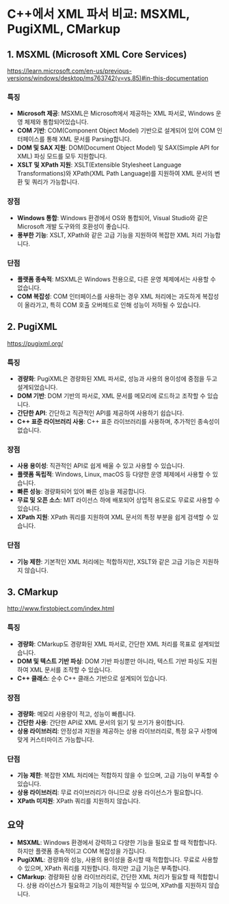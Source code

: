 # C++에서 XML 파서 비교: MSXML, PugiXML, CMarkup

## 1. MSXML (Microsoft XML Core Services)
https://learn.microsoft.com/en-us/previous-versions/windows/desktop/ms763742(v=vs.85)#in-this-documentation

### 특징
- **Microsoft 제공**: MSXML은 Microsoft에서 제공하는 XML 파서로, Windows 운영 체제와 통합되어있습니다.
- **COM 기반**: COM(Component Object Model) 기반으로 설계되어 있어 COM 인터페이스를 통해 XML 문서를 Parsing합니다.
- **DOM 및 SAX 지원**: DOM(Document Object Model) 및 SAX(Simple API for XML) 파싱 모드를 모두 지원합니다.
- **XSLT 및 XPath 지원**: XSLT(Extensible Stylesheet Language Transformations)와 XPath(XML Path Language)를 지원하여 XML 문서의 변환 및 쿼리가 가능합니다.

### 장점
- **Windows 통합**: Windows 환경에서 OS와 통합되어, Visual Studio와 같은 Microsoft 개발 도구와의 호환성이 좋습니다.
- **풍부한 기능**: XSLT, XPath와 같은 고급 기능을 지원하여 복잡한 XML 처리 가능합니다.

### 단점
- **플랫폼 종속적**: MSXML은 Windows 전용으로, 다른 운영 체제에서는 사용할 수 없습니다.
- **COM 복잡성**: COM 인터페이스를 사용하는 경우 XML 처리에는 과도하게 복잡성이 올라가고,
                  특히 COM 호출 오버헤드로 인해 성능이 저하될 수 있습니다.

## 2. PugiXML
https://pugixml.org/

### 특징
- **경량화**: PugiXML은 경량화된 XML 파서로, 성능과 사용의 용이성에 중점을 두고 설계되었습니다.
- **DOM 기반**: DOM 기반의 파서로, XML 문서를 메모리에 로드하고 조작할 수 있습니다.
- **간단한 API**: 간단하고 직관적인 API를 제공하여 사용하기 쉽습니다.
- **C++ 표준 라이브러리 사용**: C++ 표준 라이브러리를 사용하며, 추가적인 종속성이 없습니다.

### 장점
- **사용 용이성**: 직관적인 API로 쉽게 배울 수 있고 사용할 수 있습니다.
- **플랫폼 독립적**: Windows, Linux, macOS 등 다양한 운영 체제에서 사용할 수 있습니다.
- **빠른 성능**: 경량화되어 있어 빠른 성능을 제공합니다.
- **무료 및 오픈 소스**: MIT 라이선스 하에 배포되어 상업적 용도로도 무료로 사용할 수 있습니다.
- **XPath 지원**: XPath 쿼리를 지원하여 XML 문서의 특정 부분을 쉽게 검색할 수 있습니다.

### 단점
- **기능 제한**: 기본적인 XML 처리에는 적합하지만, XSLT와 같은 고급 기능은 지원하지 않습니다.

## 3. CMarkup
http://www.firstobject.com/index.html

### 특징
- **경량화**: CMarkup도 경량화된 XML 파서로, 간단한 XML 처리를 목표로 설계되었습니다.
- **DOM 및 텍스트 기반 파싱**: DOM 기반 파싱뿐만 아니라, 텍스트 기반 파싱도 지원하여 XML 문서를 조작할 수 있습니다.
- **C++ 클래스**: 순수 C++ 클래스 기반으로 설계되어 있습니다.

### 장점
- **경량화**: 메모리 사용량이 적고, 성능이 빠릅니다.
- **간단한 사용**: 간단한 API로 XML 문서의 읽기 및 쓰기가 용이합니다.
- **상용 라이브러리**: 안정성과 지원을 제공하는 상용 라이브러리로, 특정 요구 사항에 맞게 커스터마이즈 가능합니다.

### 단점
- **기능 제한**: 복잡한 XML 처리에는 적합하지 않을 수 있으며, 고급 기능이 부족할 수 있습니다.
- **상용 라이브러리**: 무료 라이브러리가 아니므로 상용 라이선스가 필요합니다.
- **XPath 미지원**: XPath 쿼리를 지원하지 않습니다.

## 요약

- **MSXML**: Windows 환경에서 강력하고 다양한 기능을 필요로 할 때 적합합니다. 하지만 플랫폼 종속적이고 COM 복잡성을 가집니다.
- **PugiXML**: 경량화와 성능, 사용의 용이성을 중시할 때 적합합니다. 무료로 사용할 수 있으며, XPath 쿼리를 지원합니다. 하지만 고급 기능은 부족합니다.
- **CMarkup**: 경량화된 상용 라이브러리로, 간단한 XML 처리가 필요할 때 적합합니다. 상용 라이선스가 필요하고 기능이 제한적일 수 있으며, XPath를 지원하지 않습니다.

